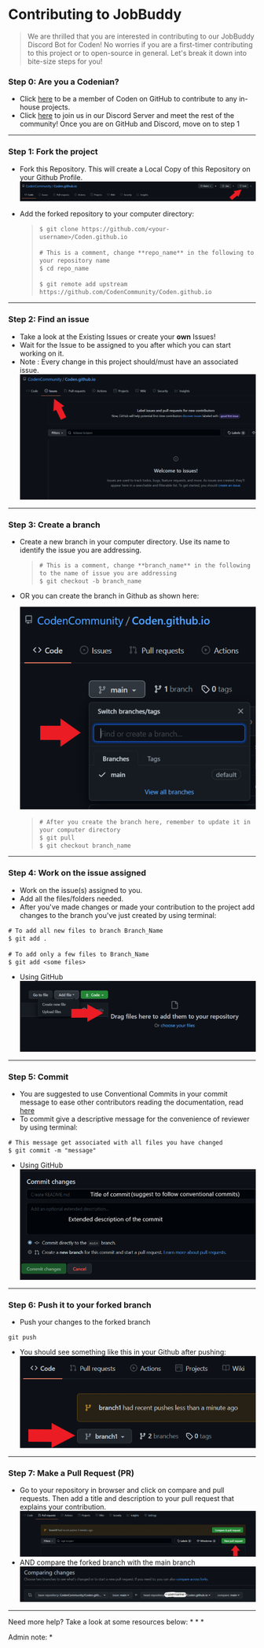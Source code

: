 # Contributing to JobBuddy
> We are thrilled that you are interested in contributing to our JobBuddy Discord Bot for Coden!
No worries if you are a first-timer contributing to this project or to open-source in general.
Let's break it down into bite-size steps for you!

### Step 0: Are you a Codenian?
* Click [here](https://github.com/CodenCommunity/Support/issues/new?assignees=LeeRenJie&labels=Join+Coden+GitHub&template=join-coden-github.md&title=Join+Coden+on+GitHub) to be a member of Coden on GitHub to contribute to any in-house projects.
* Click [here](https://discord.gg/rSKKKZEnVn) to join us in our Discord Server and meet the rest of the community!
Once you are on GitHub and Discord, move on to step 1

---

### Step 1: Fork the project
* Fork this Repository. This will create a Local Copy of this Repository on your Github Profile.
![fork](https://github.com/Michelle-Lohwt/Coden.github.io/blob/branch1/assets/pic1_fork.png)

<ul>
  <li>Add the forked repository to your computer directory:</li>
  <blockquote>

```
$ git clone https://github.com/<your-username>/Coden.github.io 
    
# This is a comment, change **repo_name** in the following to your repository name
$ cd repo_name 
    
$ git remote add upstream https://github.com/CodenCommunity/Coden.github.io
```
  </blockquote>
</ul>
  
---

### Step 2: Find an issue
* Take a look at the Existing Issues or create your **own** Issues!  
* Wait for the Issue to be assigned to you after which you can start working on it.  
* Note : Every change in this project should/must have an associated issue.
![issue](https://github.com/Michelle-Lohwt/Coden.github.io/blob/branch1/assets/pic2_find_issue.png)
  
---
  
### Step 3: Create a branch
<ul>
  <li>Create a new branch in your computer directory. Use its name to identify the issue you are addressing.</li>
  <blockquote>
    
```
# This is a comment, change **branch_name** in the following to the name of issue you are addressing
$ git checkout -b branch_name
```
  </blockquote>
  <li>OR you can create the branch in Github as shown here:</li>
  
![branch](https://github.com/Michelle-Lohwt/Coden.github.io/blob/branch1/assets/pic3_branch.png)
  
<blockquote>
    
```
# After you create the branch here, remember to update it in your computer directory
$ git pull
$ git checkout branch_name
```
  </blockquote>
</ul>

---
  
### Step 4: Work on the issue assigned
* Work on the issue(s) assigned to you.   
* Add all the files/folders needed.  
* After you've made changes or made your contribution to the project add changes to the branch you've just created by using terminal:  
```  
# To add all new files to branch Branch_Name  
$ git add .  

# To add only a few files to Branch_Name
$ git add <some files>
```
- Using GitHub
![upload_file](https://github.com/Michelle-Lohwt/Coden.github.io/blob/branch1/assets/pic4_upload_file.png)

---

### Step 5: Commit
* You are suggested to use Conventional Commits in your commit message to ease other contributors reading the documentation, read [here](https://www.conventionalcommits.org/en/v1.0.0/)
* To commit give a descriptive message for the convenience of reviewer by using terminal:  
```
# This message get associated with all files you have changed  
$ git commit -m "message"  
```
- Using GitHub
![commit](https://github.com/Michelle-Lohwt/Coden.github.io/blob/branch1/assets/pic5_commit.png)
---
  
### Step 6: Push it to your forked branch
* Push your changes to the forked branch
```
git push
```
* You should see something like this in your Github after pushing:
![push](https://github.com/Michelle-Lohwt/Coden.github.io/blob/branch1/assets/pic6_push.png)
---
  
### Step 7: Make a Pull Request (PR)
* Go to your repository in browser and click on compare and pull requests. Then add a title and description to your pull request that explains your contribution.
![pull_request](https://github.com/Michelle-Lohwt/Coden.github.io/blob/branch1/assets/pic7_create_pull.png)
* AND compare the forked branch with the main branch
![compare](https://github.com/Michelle-Lohwt/Coden.github.io/blob/branch1/assets/pic8_compare_repo.png)

---
  
Need more help?
Take a look at some resources below:
*
*
*

Admin note:
*
